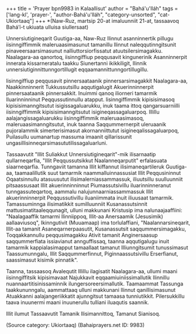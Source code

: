 +++
title = 'Prayer bpn9983 in Kalaallisut'
author = "Bahá'u'lláh"
tags = ['lang-kl', 'prayer-', "author-Bahá'u'lláh", "category-unsorted", "cat-Ukiortaaq"]
+++
*(Naw-Ruz, martsip 20-at imaluunniit 21-at, tassaavoq Bahá’í-t ukiuata ulluisa siullersaat)

Unnersiutigineqarit Guutiga-aa, Naw-Ruz Ilinnut asanninnertik pillugu iisinngiffimmik maleruaasimasunut tamanillu Ilinnut naleqqutinngitsunit pinaveersaarsimasunut nalliuttorsiorfissatut atuutsilersimagakku. Naalagara-aa qanortoq, iisinngiffiup peqqusavit kingunerinik Asanninnerpit innerata kissarneratalu taakku Siunertanni ikikkiligit, Ilinnik unnersiutiginnittunngortillugit eqqaamannittunngortillugillu. 

lisinngiffiup peqqusavit pinnersaataanik pinnersarsimagakkit Naalagara-aa, Naakkinninnerit Tukkussutsillu aqqutigalugit Akuerinninnerpit pinnersaataanik pinnersakkit. Inuimmi qanoq iliorneri tamarmik Iluarinninninut Peqqussutinnullu atapput. lisinngiffimmik kipisisimasoq kipisisimanngitsutut isigissagaluarukku, inuk taama ittoq qangarsuarniilli iisinngiffimmik kipisisimanngitsutut isigineqassagaluarpoq. Illillu aalajangissagaluarukku iisinngiffimmik maleruaasimasoq, maleruaasimanngitsutut, inuk taanna Saqqummernerpit uleruaanik pujoralammik simerterisimasut akornanniittutut isigineqalissagaluarpoq, Puilasullu uumanartup massuma imaanit qillarissunit ungasillisinneqarsimasututilissagaluarluni.

Tassaavutit "Illit Suliakkut Unnersiutigineqarit"-mik ilisarnaatip qullarneqarfia, "Illit Peqqussutsikkut Naalanneqarputit" erfalasuata siaarneqarfia. Tunngaviit tamanna Illit kiffannut ilisimaneqartileruk Guutiga-aa, taamaalillutik suut tamarmik naammalluinnassusiat Illit Peqqusininnut Oqaatsinnullu atasuusutut ilisimalerniassammassuk, iliuutsillu suulluunniit pitsaassusaat Illit akuerinninninnut Piumassutsivillu iluarinninneranut tunngassuteqartoq, aammalu nalujunnaarniassammassuk Illit akuerinninnerpit Peqqussutivillu iluaniimmata inuit iliuusaat tamarmik. Tamassuminnga ilisimatikkit sumilluunniit Kusanassutsinnit mattusimatitaaleqqunagit, ulluni makkunani Kristusip ima nalunaajaaffiini: "Naalagaaffik tamarmi Ilinniippoq, Illit-aa Anersaamik (Jesusimik) aallaaviusoq", Ikinngutivit (Muuamaap) ima torlulaffiani, "Naalannarsineqarit, Illit-aa tamanit Asaneqarnerpaasutit, Kusanassutsit saqqummersimagakku, Toqqakkannullu peqqusimagakku Ativit tamanit Anginersaasup saqqummerfiata issiavianut annguffissaq, taanna aqqutigalugu inuit tamarmik kappialasimapput tamaallaat tamanut Illiunngitsumit tunussimasut Taassumunngalu, Illit Saqqummerfinnut, Piginnaassutsivillu Erserfianut, saassimasut kisimik pinnatik".

Taanna, tassaasoq Avalequtit Illillu ilagisatit Naalagara-aa, ullumi maani iisinngiffitsik kipisimavaat Najukkavit eqqaamiuiniissimallutik Ilinnillu nuannaartitisinissaminnik ilungersoreersimallutik. Taamaammat Tassunga taakkununngalu, aammattaaq ulluni makkunani Ilinnut qanillisimasunut Atuakkanni aalajangeriikkatit ajunngitsut tamaasa tunniutikkit. Pilersukkillu taava inuunermi maani inuunerullu tulliani iluaqutis saannik.

Illit ilumut Tassaavutit Tamanik Ilisimannittoq, Tamanut Sianisoq.

(Source category: Ukiortaaq)
(Bahaiprayers.net ID: 9983)
